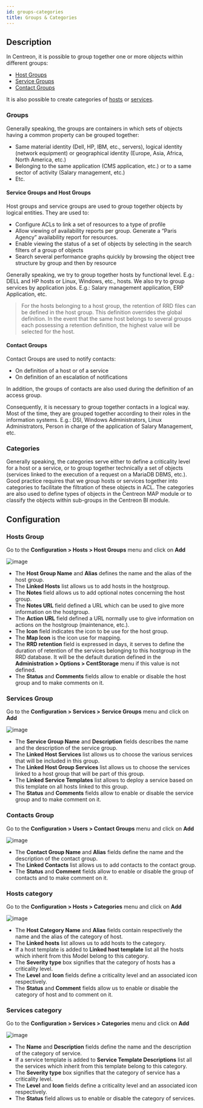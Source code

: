 ```yaml
---
id: groups-categories
title: Groups & Categories
---
```


## Description

In Centreon, it is possible to group together one or more objects within different groups:

* [Host Groups](#hosts-group)
* [Service Groups](#services-group)
* [Contact Groups](#contacts-group)

It is also possible to create categories of [hosts](#hosts-category) or [services](#services-category).

### Groups

Generally speaking, the groups are containers in which sets of objects having a common property can be grouped together:

* Same material identity (Dell, HP, IBM, etc., servers), logical identity (network equipment) or geographical identity
  (Europe, Asia, Africa, North America, etc.)
* Belonging to the same application (CMS application, etc.) or to a same sector of activity (Salary management, etc.)
* Etc.

#### Service Groups and Host Groups

Host groups and service groups are used to group together objects by logical entities. They are used to:

* Configure ACLs to link a set of resources to a type of profile
* Allow viewing of availability reports per group. Generate a “Paris Agency” availability report for resources.
* Enable viewing the status of a set of objects by selecting in the search filters of a group of objects
* Search several performance graphs quickly by browsing the object tree structure by group and then by resource

Generally speaking, we try to group together hosts by functional level. E.g.: DELL and HP hosts or Linux, Windows,
etc., hosts. 
We also try to group services by application jobs. E.g.: Salary management application, ERP Application, etc.

> For the hosts belonging to a host group, the retention of RRD files can be defined in the host group. This definition
> overrides the global definition. In the event that the same host belongs to several groups each possessing a
> retention definition, the highest value will be selected for the host.

#### Contact Groups

Contact Groups are used to notify contacts:

* On definition of a host or of a service
* On definition of an escalation of notifications

In addition, the groups of contacts are also used during the definition of an access group.

Consequently, it is necessary to group together contacts in a logical way. Most of the time, they are grouped together
according to their roles in the information systems. E.g.: DSI, Windows Administrators, Linux Administrators, Person
in charge of the application of Salary Management, etc.

### Categories

Generally speaking, the categories serve either to define a criticality level for a host or a service, or to group
together technically a set of objects (services linked to the execution of a request on a MariaDB DBMS, etc.).
Good practice requires that we group hosts or services together into categories to facilitate the filtration of these
objects in ACL.
The categories are also used to define types of objects in the Centreon MAP module or to classify the objects within
sub-groups in the Centreon BI module.

## Configuration

### Hosts Group

Go to the **Configuration \> Hosts \> Host Groups** menu and click on **Add**

![image](assets/configuration/07hostgroup.png)

* The **Host Group Name** and **Alias** defines the name and the alias of the host group.
* The **Linked Hosts** list allows us to add hosts in the hostgroup.
* The **Notes** field allows us to add optional notes concerning the host group.
* The **Notes URL** field defined a URL which can be used to give more information on the hostgroup.
* The **Action URL** field defined a URL normally use to give information on actions on the hostgroup (maintenance, etc.).
* The **Icon** field indicates the icon to be use for the host group.
* The **Map Icon** is the icon use for mapping.
* The **RRD retention** field is expressed in days, it serves to define the duration of retention of the services
  belonging to this hostgroup in the RRD database. It will be the default duration defined in the
  **Administration \> Options \> CentStorage** menu if this value is not defined.
* The **Status** and **Comments** fields allow to enable or disable the host group and to make comments on it.

### Services Group

Go to the **Configuration \> Services \> Service Groups** menu and click on **Add**

![image](assets/configuration/07servicegroup.png)

* The **Service Group Name** and **Description** fields describes the name and the description of the service group.
* The **Linked Host Services** list allows us to choose the various services that will be included in this group.
* The **Linked Host Group Services** list allows us to choose the services linked to a host group that will be part
  of this group.
* The **Linked Service Templates** list allows to deploy a service based on this template on all hosts linked to this group.
* The **Status** and **Comments** fields allow to enable or disable the service group and to make comment on it.

### Contacts Group

Go to the **Configuration \> Users \> Contact Groups** menu and click on **Add**

![image](assets/configuration/07contactgroup.png)

* The **Contact Group Name** and **Alias** fields define the name and the description of the contact group.
* The **Linked Contacts** list allows us to add contacts to the contact group.
* The **Status** and **Comment** fields allow to enable or disable the group of contacts and to make comment on it.

### Hosts category

Go to the **Configuration \> Hosts \> Categories** menu and click on **Add**

![image](assets/configuration/08hostcategory.png)
 
* The **Host Category Name** and **Alias** fields contain respectively the name and the alias of the category of host.
* The **Linked hosts** list allows us to add hosts to the category.
* If a host template is added to **Linked host template** list all the hosts which inherit from this Model belong to
  this category.
* The **Severity type** box signifies that the category of hosts has a criticality level.
* The **Level** and **Icon** fields define a criticality level and an associated icon respectively.
* The **Status** and **Comment** fields allow us to enable or disable the category of host and to comment on it.

### Services category

Go to the **Configuration \> Services \> Categories** menu and click on **Add**

![image](assets/configuration/08servicecategory.png)
 
* The **Name** and **Description** fields define the name and the description of the category of service.
* If a service template is added to **Service Template Descriptions** list all the services which inherit from this
  template belong to this category. 
* The **Severity type** box signifies that the category of service has a criticality level.
* The **Level** and **Icon** fields define a criticality level and an associated icon respectively.
* The **Status** field allows us to enable or disable the category of services.
